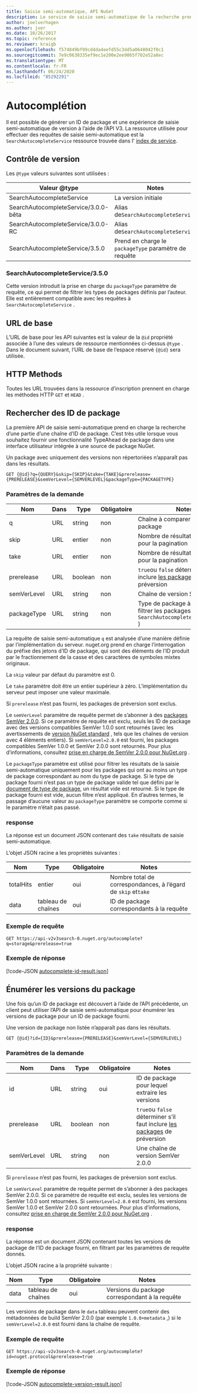 ```yaml
---
title: Saisie semi-automatique, API NuGet
description: Le service de saisie semi-automatique de la recherche prend en charge la découverte interactive des ID de package et des versions.
author: joelverhagen
ms.author: jver
ms.date: 10/26/2017
ms.topic: reference
ms.reviewer: kraigb
ms.openlocfilehash: f574849bf99cd4da4eefd55c3dd5a0648042f0c1
ms.sourcegitcommit: 7e9c0630335ef9ec1e200e2ee9065f702e52a8ec
ms.translationtype: MT
ms.contentlocale: fr-FR
ms.lasthandoff: 06/24/2020
ms.locfileid: "85292291"
---
```

# <a name="autocomplete"></a>Autocomplétion

Il est possible de générer un ID de package et une expérience de saisie semi-automatique de version à l’aide de l’API V3. La ressource utilisée pour effectuer des requêtes de saisie semi-automatique est la `SearchAutocompleteService` ressource trouvée dans l' [index de service](service-index.md).

## <a name="versioning"></a>Contrôle de version

Les `@type` valeurs suivantes sont utilisées :

Valeur @type                          | Notes
------------------------------------ | -----
SearchAutocompleteService            | La version initiale
SearchAutocompleteService/3.0.0-bêta | Alias de`SearchAutocompleteService`
SearchAutocompleteService/3.0.0-RC   | Alias de`SearchAutocompleteService`
SearchAutocompleteService/3.5.0      | Prend en charge le `packageType` paramètre de requête

### <a name="searchautocompleteservice350"></a>SearchAutocompleteService/3.5.0
Cette version introduit la prise en charge du `packageType` paramètre de requête, ce qui permet de filtrer les types de packages définis par l’auteur. Elle est entièrement compatible avec les requêtes à `SearchAutocompleteService` .

## <a name="base-url"></a>URL de base

L’URL de base pour les API suivantes est la valeur de la `@id` propriété associée à l’une des valeurs de ressource mentionnées ci-dessus `@type` . Dans le document suivant, l’URL de base de l’espace réservé `{@id}` sera utilisée.

## <a name="http-methods"></a>HTTP Methods

Toutes les URL trouvées dans la ressource d’inscription prennent en charge les méthodes HTTP `GET` et `HEAD` .

## <a name="search-for-package-ids"></a>Rechercher des ID de package

La première API de saisie semi-automatique prend en charge la recherche d’une partie d’une chaîne d’ID de package. C’est très utile lorsque vous souhaitez fournir une fonctionnalité TypeAhead de package dans une interface utilisateur intégrée à une source de package NuGet.

Un package avec uniquement des versions non répertoriées n’apparaît pas dans les résultats.

    GET {@id}?q={QUERY}&skip={SKIP}&take={TAKE}&prerelease={PRERELEASE}&semVerLevel={SEMVERLEVEL}&packageType={PACKAGETYPE}

### <a name="request-parameters"></a>Paramètres de la demande

Nom        | Dans     | Type    | Obligatoire | Notes
----------- | ------ | ------- | -------- | -----
q           | URL    | string  | non       | Chaîne à comparer aux ID de package
skip        | URL    | entier | non       | Nombre de résultats à ignorer pour la pagination
take        | URL    | entier | non       | Nombre de résultats à retourner, pour la pagination
prerelease  | URL    | boolean | non       | `true`ou `false` déterminer s’il faut inclure [les packages](../create-packages/prerelease-packages.md) de préversion
semVerLevel | URL    | string  | non       | Chaîne de version SemVer 1.0.0 
packageType | URL    | string  | non       | Type de package à utiliser pour filtrer les packages (ajouté dans `SearchAutocompleteService/3.5.0` )

La requête de saisie semi-automatique `q` est analysée d’une manière définie par l’implémentation du serveur. nuget.org prend en charge l’interrogation du préfixe des jetons d’ID de package, qui sont des éléments de l’ID produit par le fractionnement de la casse et des caractères de symboles mixtes originaux.

La `skip` valeur par défaut du paramètre est 0.

Le `take` paramètre doit être un entier supérieur à zéro. L’implémentation du serveur peut imposer une valeur maximale.

Si `prerelease` n’est pas fourni, les packages de préversion sont exclus.

Le `semVerLevel` paramètre de requête permet de s’abonner à des [packages SemVer 2.0.0](https://github.com/NuGet/Home/wiki/SemVer2-support-for-nuget.org-%28server-side%29#identifying-semver-v200-packages).
Si ce paramètre de requête est exclu, seuls les ID de package avec des versions compatibles SemVer 1.0.0 sont retournés (avec les avertissements de [version NuGet standard](../concepts/package-versioning.md) , tels que les chaînes de version avec 4 éléments entiers).
Si `semVerLevel=2.0.0` est fourni, les packages compatibles SemVer 1.0.0 et SemVer 2.0.0 sont retournés. Pour plus d’informations, consultez [prise en charge de SemVer 2.0.0 pour NuGet.org](https://github.com/NuGet/Home/wiki/SemVer2-support-for-nuget.org-%28server-side%29) .

Le `packageType` paramètre est utilisé pour filtrer les résultats de la saisie semi-automatique uniquement pour les packages qui ont au moins un type de package correspondant au nom du type de package.
Si le type de package fourni n’est pas un type de package valide tel que défini par le [document de type de package](https://github.com/NuGet/Home/wiki/Package-Type-%5BPacking%5D), un résultat vide est retourné.
Si le type de package fourni est vide, aucun filtre n’est appliqué. En d’autres termes, le passage d’aucune valeur au `packageType` paramètre se comporte comme si le paramètre n’était pas passé.

### <a name="response"></a>response

La réponse est un document JSON contenant des `take` résultats de saisie semi-automatique.

L’objet JSON racine a les propriétés suivantes :

Nom      | Type             | Obligatoire | Notes
--------- | ---------------- | -------- | -----
totalHits | entier          | oui      | Nombre total de correspondances, à l’égard de `skip` et`take`
data      | tableau de chaînes | oui      | ID de package correspondants à la requête

### <a name="sample-request"></a>Exemple de requête

    GET https://api-v2v3search-0.nuget.org/autocomplete?q=storage&prerelease=true

### <a name="sample-response"></a>Exemple de réponse

[!code-JSON [autocomplete-id-result.json](./_data/autocomplete-id-result.json)]

## <a name="enumerate-package-versions"></a>Énumérer les versions du package

Une fois qu’un ID de package est découvert à l’aide de l’API précédente, un client peut utiliser l’API de saisie semi-automatique pour énumérer les versions de package pour un ID de package fourni.

Une version de package non listée n’apparaît pas dans les résultats.

    GET {@id}?id={ID}&prerelease={PRERELEASE}&semVerLevel={SEMVERLEVEL}

### <a name="request-parameters"></a>Paramètres de la demande

Nom        | Dans     | Type    | Obligatoire | Notes
----------- | ------ | ------- | -------- | -----
id          | URL    | string  | oui      | ID de package pour lequel extraire les versions
prerelease  | URL    | boolean | non       | `true`ou `false` déterminer s’il faut inclure [les packages](../create-packages/prerelease-packages.md) de préversion
semVerLevel | URL    | string  | non       | Une chaîne de version SemVer 2.0.0 

Si `prerelease` n’est pas fourni, les packages de préversion sont exclus.

Le `semVerLevel` paramètre de requête permet de s’abonner à des packages SemVer 2.0.0. Si ce paramètre de requête est exclu, seules les versions de SemVer 1.0.0 sont retournées. Si `semVerLevel=2.0.0` est fourni, les versions SemVer 1.0.0 et SemVer 2.0.0 sont retournées. Pour plus d’informations, consultez [prise en charge de SemVer 2.0.0 pour NuGet.org](https://github.com/NuGet/Home/wiki/SemVer2-support-for-nuget.org-%28server-side%29) .

### <a name="response"></a>response

La réponse est un document JSON contenant toutes les versions de package de l’ID de package fourni, en filtrant par les paramètres de requête donnés.

L’objet JSON racine a la propriété suivante :

Nom      | Type             | Obligatoire | Notes
--------- | ---------------- | -------- | -----
data      | tableau de chaînes | oui      | Versions du package correspondant à la requête

Les versions de package dans le `data` tableau peuvent contenir des métadonnées de build SemVer 2.0.0 (par exemple `1.0.0+metadata` ,) si le `semVerLevel=2.0.0` est fourni dans la chaîne de requête.

### <a name="sample-request"></a>Exemple de requête

    GET https://api-v2v3search-0.nuget.org/autocomplete?id=nuget.protocol&prerelease=true

### <a name="sample-response"></a>Exemple de réponse

[!code-JSON [autocomplete-version-result.json](./_data/autocomplete-version-result.json)]
